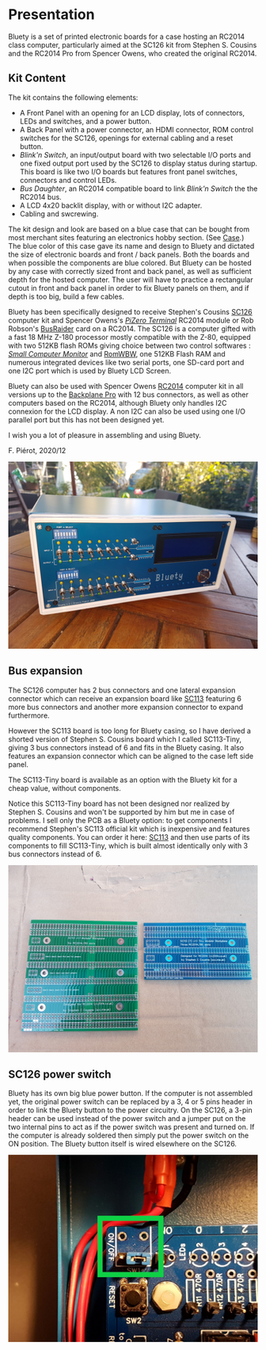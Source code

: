 # Presentation<A id="a2"></A>

Bluety is a set of printed electronic boards for a case hosting an RC2014 class computer, particularly aimed at the SC126 kit
from Stephen S. Cousins and the RC2014 Pro from Spencer Owens, who created the original RC2014.

## Kit Content<A id="a3"></A>

The kit contains the following elements:

- A Front Panel with an opening for an LCD display, lots of connectors, LEDs and switches, and a power button.
- A Back Panel with a power connector, an HDMI connector, ROM control switches for the SC126, openings for external cabling
  and a reset button.
- *Blink'n Switch*, an input/output board with two selectable I/O ports and one fixed output port used by the
  SC126 to display status during startup. This board is like two I/O boards but features front panel switches, connectors and
  control LEDs.
- *Bus Daughter*, an RC2014 compatible board to link *Blink'n Switch* the the RC2014 bus.
- A LCD 4x20 backlit display, with or without I2C adapter.
- Cabling and swcrewing.

The kit design and look are based on a blue case that can be bought from most merchant sites featuring an electronics hobby section.
(See [Case](#boitier).) The blue color of this case gave its name and design to Bluety and dictated the size of electronic boards
and front / back panels. Both the boards and when possible the components are blue colored. But Bluety can be hosted by any case with
correctly sized front and back panel, as well as sufficient depth for the hosted computer. The user will have to practice a rectangular
cutout in front and back panel in order to fix Bluety panels on them, and if depth is too big, build a few cables.

Bluety has been specifically designed to receive Stephen's Cousins [SC126](https://www.tindie.com/products/tindiescx/sc126-z180-sbc-motherboard-kit/)
computer kit and Spencer Owens's *[PiZero Terminal](https://www.tindie.com/products/semachthemonkey/raspberry-pi-zero-serial-terminal-for-rc2014/?pt=ac_prod_search)*
RC2014 module or Rob Robson's [BusRaider](https://www.tindie.com/products/robdobson/play-retro-games-rc2014-graphics-kit/) card on a RC2014.
The SC126 is a computer gifted with a fast 18 MHz Z-180 processor mostly compatible with the Z-80, equipped with two 512KB flash ROMs
giving choice between two control softwares : [*Small Computer Monitor*](https://smallcomputercentral.wordpress.com/small-computer-monitor/) and
[RomWBW](https://github.com/wwarthen/RomWBW), one 512KB Flash RAM and numerous integrated devices like two serial ports, one SD-card port and one I2C port
which is used by Bluety LCD Screen.

Bluety can also be used with Spencer Owens [RC2014](https://www.tindie.com/stores/Semachthemonkey/) computer kit in all versions
up to the [Backplane Pro](https://www.tindie.com/products/semachthemonkey/rc2014-pro-homebrew-z80-computer-kit/) with 12
bus connectors, as well as other computers based on the RC2014, although Bluety only handles I2C connexion for the LCD display.
A non I2C can also be used using one I/O parallel port but this has not been designed yet.

I wish you a lot of pleasure in assembling and using Bluety.

F. Piérot, 2020/12

<img src="Pictures/finished.jpg" alt="Bluety terminé"  />

## Bus expansion<A id="a4"></A>

The SC126 computer has 2 bus connectors and one lateral expansion connector which can receive an expansion board like
[SC113](https://www.tindie.com/products/tindiescx/sc113-modular-backplane-kit-for-rc2014/?pt=ac_prod_search)
featuring 6 more bus connectors and another more expansion connector to expand furthermore.

However the SC113 board is too long for Bluety casing, so I have derived a shorted version of Stephen S. Cousins board which
I called SC113-Tiny, giving 3 bus connectors instead of 6 and fits in the Bluety casing. It also features an expansion connector
which can be aligned to the case left side panel.

The SC113-Tiny board is available as an option with the Bluety kit for a cheap value, without components.

Notice this SC113-Tiny board has not been designed nor realized by Stephen S. Cousins and won't be supported by him
but me in case of problems. I sell only the PCB as a Bluety option: to get components I recommend Stephen's SC113 official
kit which is inexpensive and features quality components. You can order it here:
[SC113](https://www.tindie.com/products/tindiescx/sc113-modular-backplane-kit-for-rc2014/) and then use parts of its
components to fill SC113-Tiny, which is built almost identically only with 3 bus connectors instead of 6.

<img src="pictures/SC113tiny.jpg" alt="SC113 beside SC113-Tiny" style="zoom: 50%;" />

## SC126 power switch<A id="a5"></A>

Bluety has its own big blue power button. If the computer is not assembled yet, the original power switch can be
replaced by a 3, 4 or 5 pins header in order to link the Bluety button to the power circuitry. On the SC126, a 3-pin header
can be used instead of the power switch and a jumper put on the two internal pins to act as if the power switch was present
and turned on. If the computer is already soldered then simply put the power switch on the ON position. The Bluety button
itself is wired elsewhere on the SC126.

<img src="pictures/97-contact.jpg" alt="On/Off replacement" style="zoom:50%;" />

